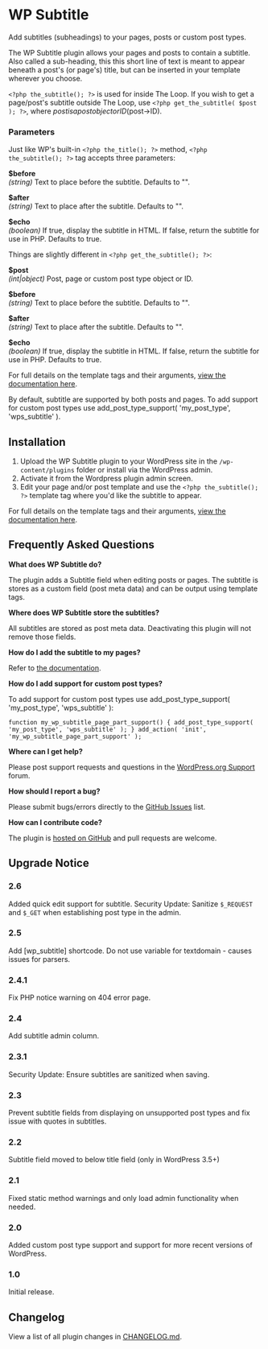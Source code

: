 WP Subtitle
===========

Add subtitles (subheadings) to your pages, posts or custom post types.

The WP Subtitle plugin allows your pages and posts to contain a subtitle.  Also called a sub-heading, this this short line of text is meant to appear beneath a post's (or page's) title, but can be inserted in your template wherever you choose.

`<?php the_subtitle(); ?>` is used for inside The Loop. If you wish to get a page/post's subtitle outside The Loop, use `<?php get_the_subtitle( $post ); ?>`, where $post is a post object or ID ($post->ID).

### Parameters

Just like WP's built-in `<?php the_title(); ?>` method, `<?php the_subtitle(); ?>` tag accepts three parameters:

**$before**  
*(string)* Text to place before the subtitle. Defaults to "".

**$after**  
*(string)* Text to place after the subtitle. Defaults to "".

**$echo**  
*(boolean)* If true, display the subtitle in HTML. If false, return the subtitle for use in PHP. Defaults to true.

Things are slightly different in `<?php get_the_subtitle(); ?>`:

**$post**  
*(int|object)* Post, page or custom post type object or ID.

**$before**  
*(string)* Text to place before the subtitle. Defaults to "".

**$after**  
*(string)* Text to place after the subtitle. Defaults to "".

**$echo**  
*(boolean)* If true, display the subtitle in HTML. If false, return the subtitle for use in PHP. Defaults to true.

For full details on the template tags and their arguments, [view the documentation here](https://github.com/benhuson/wp-subtitle/wiki).

By default, subtitle are supported by both posts and pages. To add support for custom post types use add_post_type_support( 'my_post_type', 'wps_subtitle' ).

Installation
------------

1. Upload the WP Subtitle plugin to your WordPress site in the `/wp-content/plugins` folder or install via the WordPress admin.
1. Activate it from the Wordpress plugin admin screen.
1. Edit your page and/or post template and use the `<?php the_subtitle(); ?>` template tag where you'd like the subtitle to appear.

For full details on the template tags and their arguments, [view the documentation here](https://github.com/benhuson/wp-subtitle/wiki).

Frequently Asked Questions
--------------------------

__What does WP Subtitle do?__  

The plugin adds a Subtitle field when editing posts or pages. The subtitle is stores as a custom field (post meta data) and can be output using template tags.

__Where does WP Subtitle store the subtitles?__  

All subtitles are stored as post meta data. Deactivating this plugin will not remove those fields.

__How do I add the subtitle to my pages?__  

Refer to [the documentation](https://github.com/benhuson/wp-subtitle/wiki).

__How do I add support for custom post types?__  

To add support for custom post types use add_post_type_support( 'my_post_type', 'wps_subtitle' ):

`
function my_wp_subtitle_page_part_support() {
	add_post_type_support( 'my_post_type', 'wps_subtitle' );
}
add_action( 'init', 'my_wp_subtitle_page_part_support' );
`

__Where can I get help?__  

Please post support requests and questions in the [WordPress.org Support](http://wordpress.org/support/plugin/wp-subtitle) forum.

__How should I report a bug?__  

Please submit bugs/errors directly to the [GitHub Issues](https://github.com/benhuson/wp-subtitle/issues) list.

__How can I contribute code?__  

The plugin is [hosted on GitHub](https://github.com/benhuson/wp-subtitle) and pull requests are welcome.

Upgrade Notice
--------------

### 2.6
Added quick edit support for subtitle. Security Update: Sanitize `$_REQUEST` and `$_GET` when establishing post type in the admin.

### 2.5
Add [wp_subtitle] shortcode. Do not use variable for textdomain - causes issues for parsers.

### 2.4.1
Fix PHP notice warning on 404 error page.

### 2.4
Add subtitle admin column.

### 2.3.1
Security Update: Ensure subtitles are sanitized when saving.

### 2.3
Prevent subtitle fields from displaying on unsupported post types and fix issue with quotes in subtitles.

### 2.2
Subtitle field moved to below title field (only in WordPress 3.5+)

### 2.1
Fixed static method warnings and only load admin functionality when needed.

### 2.0
Added custom post type support and support for more recent versions of WordPress.

### 1.0
Initial release.

Changelog
---------

View a list of all plugin changes in [CHANGELOG.md](https://github.com/benhuson/wp-subtitle/blob/master/CHANGELOG.md).
